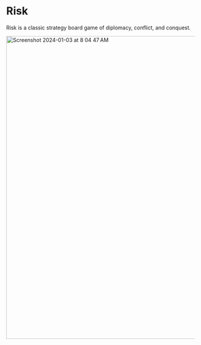 # Risk
Risk is a classic strategy board game of diplomacy, conflict, and conquest.

<img width="809" alt="Screenshot 2024-01-03 at 8 04 47 AM" src="https://github.com/caseyhild/Risk/assets/44584719/c93de5f6-6aa5-4f0e-a56c-824f5c5110ea">
